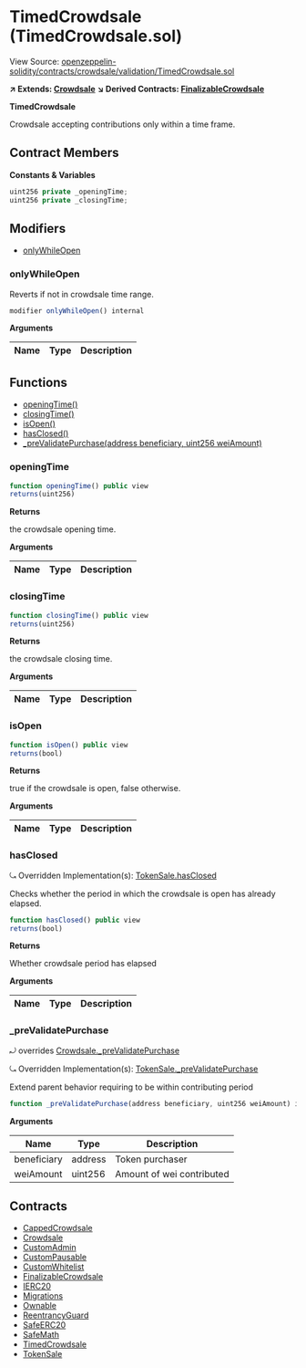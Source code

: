 # TimedCrowdsale (TimedCrowdsale.sol)

View Source: [openzeppelin-solidity/contracts/crowdsale/validation/TimedCrowdsale.sol](../openzeppelin-solidity/contracts/crowdsale/validation/TimedCrowdsale.sol)

**↗ Extends: [Crowdsale](Crowdsale.md)**
**↘ Derived Contracts: [FinalizableCrowdsale](FinalizableCrowdsale.md)**

**TimedCrowdsale**

Crowdsale accepting contributions only within a time frame.

## Contract Members
**Constants & Variables**

```js
uint256 private _openingTime;
uint256 private _closingTime;

```

## Modifiers

- [onlyWhileOpen](#onlywhileopen)

### onlyWhileOpen

Reverts if not in crowdsale time range.

```js
modifier onlyWhileOpen() internal
```

**Arguments**

| Name        | Type           | Description  |
| ------------- |------------- | -----|

## Functions

- [openingTime()](#openingtime)
- [closingTime()](#closingtime)
- [isOpen()](#isopen)
- [hasClosed()](#hasclosed)
- [_preValidatePurchase(address beneficiary, uint256 weiAmount)](#_prevalidatepurchase)

### openingTime

```js
function openingTime() public view
returns(uint256)
```

**Returns**

the crowdsale opening time.

**Arguments**

| Name        | Type           | Description  |
| ------------- |------------- | -----|

### closingTime

```js
function closingTime() public view
returns(uint256)
```

**Returns**

the crowdsale closing time.

**Arguments**

| Name        | Type           | Description  |
| ------------- |------------- | -----|

### isOpen

```js
function isOpen() public view
returns(bool)
```

**Returns**

true if the crowdsale is open, false otherwise.

**Arguments**

| Name        | Type           | Description  |
| ------------- |------------- | -----|

### hasClosed

⤿ Overridden Implementation(s): [TokenSale.hasClosed](TokenSale.md#hasclosed)

Checks whether the period in which the crowdsale is open has already elapsed.

```js
function hasClosed() public view
returns(bool)
```

**Returns**

Whether crowdsale period has elapsed

**Arguments**

| Name        | Type           | Description  |
| ------------- |------------- | -----|

### _preValidatePurchase

⤾ overrides [Crowdsale._preValidatePurchase](Crowdsale.md#_prevalidatepurchase)

⤿ Overridden Implementation(s): [TokenSale._preValidatePurchase](TokenSale.md#_prevalidatepurchase)

Extend parent behavior requiring to be within contributing period

```js
function _preValidatePurchase(address beneficiary, uint256 weiAmount) internal view onlyWhileOpen 
```

**Arguments**

| Name        | Type           | Description  |
| ------------- |------------- | -----|
| beneficiary | address | Token purchaser | 
| weiAmount | uint256 | Amount of wei contributed | 

## Contracts

* [CappedCrowdsale](CappedCrowdsale.md)
* [Crowdsale](Crowdsale.md)
* [CustomAdmin](CustomAdmin.md)
* [CustomPausable](CustomPausable.md)
* [CustomWhitelist](CustomWhitelist.md)
* [FinalizableCrowdsale](FinalizableCrowdsale.md)
* [IERC20](IERC20.md)
* [Migrations](Migrations.md)
* [Ownable](Ownable.md)
* [ReentrancyGuard](ReentrancyGuard.md)
* [SafeERC20](SafeERC20.md)
* [SafeMath](SafeMath.md)
* [TimedCrowdsale](TimedCrowdsale.md)
* [TokenSale](TokenSale.md)

